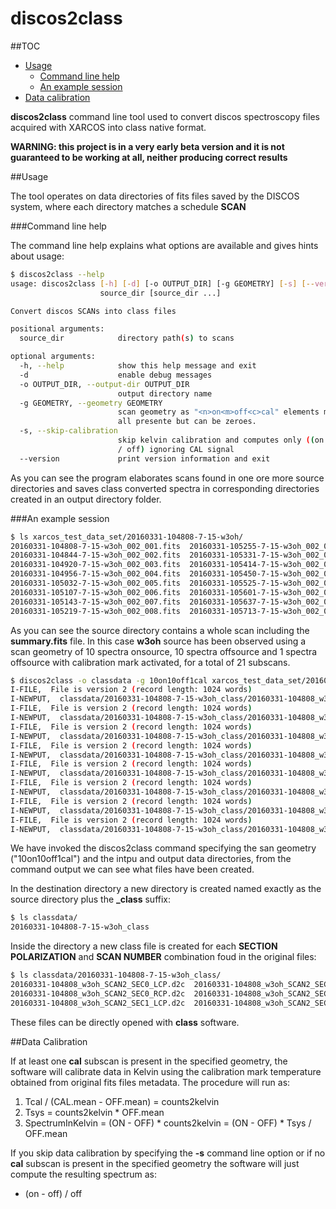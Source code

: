 # discos2class

##TOC

* [Usage](#usage)
  - [Command line help](#command-line-help)
  - [An example session](#an-example-session)
* [Data calibration](#data-calibration)

**discos2class** command line tool used to 
convert discos spectroscopy files acquired with XARCOS into class native format.

**WARNING: this project is in a very early beta version and it is not 
guaranteed to be working at all, neither producing correct results**

##Usage

The tool operates on data directories of fits files saved by the DISCOS system,
where each directory matches a schedule **SCAN**

###Command line help

The command line help explains what options are available and gives hints about
usage:


```bash
$ discos2class --help
usage: discos2class [-h] [-d] [-o OUTPUT_DIR] [-g GEOMETRY] [-s] [--version]
                    source_dir [source_dir ...]

Convert discos SCANs into class files

positional arguments:
  source_dir            directory path(s) to scans

optional arguments:
  -h, --help            show this help message and exit
  -d                    enable debug messages
  -o OUTPUT_DIR, --output-dir OUTPUT_DIR
                        output directory name
  -g GEOMETRY, --geometry GEOMETRY
                        scan geometry as "<n>on<m>off<c>cal" elements must be
                        all presente but can be zeroes.
  -s, --skip-calibration
                        skip kelvin calibration and computes only ((on - off)
                        / off) ignoring CAL signal
  --version             print version information and exit
```

As you can see the program elaborates scans found in one ore more source 
directories and saves class converted spectra in corresponding directories 
created in an output directory folder. 

###An example session

```bash
$ ls xarcos_test_data_set/20160331-104808-7-15-w3oh/
20160331-104808-7-15-w3oh_002_001.fits  20160331-105255-7-15-w3oh_002_009.fits  20160331-105749-7-15-w3oh_002_017.fits
20160331-104844-7-15-w3oh_002_002.fits  20160331-105331-7-15-w3oh_002_010.fits  20160331-105825-7-15-w3oh_002_018.fits
20160331-104920-7-15-w3oh_002_003.fits  20160331-105414-7-15-w3oh_002_011.fits  20160331-105900-7-15-w3oh_002_019.fits
20160331-104956-7-15-w3oh_002_004.fits  20160331-105450-7-15-w3oh_002_012.fits  20160331-105936-7-15-w3oh_002_020.fits
20160331-105032-7-15-w3oh_002_005.fits  20160331-105525-7-15-w3oh_002_013.fits  20160331-110012-7-15-w3oh_002_021.fits
20160331-105107-7-15-w3oh_002_006.fits  20160331-105601-7-15-w3oh_002_014.fits  summary.fits
20160331-105143-7-15-w3oh_002_007.fits  20160331-105637-7-15-w3oh_002_015.fits
20160331-105219-7-15-w3oh_002_008.fits  20160331-105713-7-15-w3oh_002_016.fits
```

As you can see the source directory contains a whole scan including the 
**summary.fits** file. In this case **w3oh** source has been observed using a
scan geometry of 10 spectra onsource, 10 spectra offsource and 1 spectra 
offsource with calibration mark activated, for a total of 21 subscans.

```bash
$ discos2class -o classdata -g 10on10off1cal xarcos_test_data_set/20160331-104808-7-15-w3oh
I-FILE,  File is version 2 (record length: 1024 words)
I-NEWPUT,  classdata/20160331-104808-7-15-w3oh_class/20160331-104808_w3oh_SCAN2_SEC0_RCP.d2c initialized
I-FILE,  File is version 2 (record length: 1024 words)
I-NEWPUT,  classdata/20160331-104808-7-15-w3oh_class/20160331-104808_w3oh_SCAN2_SEC0_LCP.d2c initialized
I-FILE,  File is version 2 (record length: 1024 words)
I-NEWPUT,  classdata/20160331-104808-7-15-w3oh_class/20160331-104808_w3oh_SCAN2_SEC1_RCP.d2c initialized
I-FILE,  File is version 2 (record length: 1024 words)
I-NEWPUT,  classdata/20160331-104808-7-15-w3oh_class/20160331-104808_w3oh_SCAN2_SEC1_LCP.d2c initialized
I-FILE,  File is version 2 (record length: 1024 words)
I-NEWPUT,  classdata/20160331-104808-7-15-w3oh_class/20160331-104808_w3oh_SCAN2_SEC2_RCP.d2c initialized
I-FILE,  File is version 2 (record length: 1024 words)
I-NEWPUT,  classdata/20160331-104808-7-15-w3oh_class/20160331-104808_w3oh_SCAN2_SEC2_LCP.d2c initialized
I-FILE,  File is version 2 (record length: 1024 words)
I-NEWPUT,  classdata/20160331-104808-7-15-w3oh_class/20160331-104808_w3oh_SCAN2_SEC3_RCP.d2c initialized
I-FILE,  File is version 2 (record length: 1024 words)
I-NEWPUT,  classdata/20160331-104808-7-15-w3oh_class/20160331-104808_w3oh_SCAN2_SEC3_LCP.d2c initialized
```

We have invoked the discos2class command specifying the san geometry ("10on10off1cal")
and the intpu and output data directories, from the command output we can see
what files have been created.

In the destination directory a new directory is created named exactly as the 
source directory plus the **_class** suffix:

```bash
$ ls classdata/
20160331-104808-7-15-w3oh_class
```

Inside the directory a new class file is created for each **SECTION** 
**POLARIZATION** and **SCAN NUMBER** combination foud in the original files:

```bash
$ ls classdata/20160331-104808-7-15-w3oh_class/
20160331-104808_w3oh_SCAN2_SEC0_LCP.d2c  20160331-104808_w3oh_SCAN2_SEC1_RCP.d2c  20160331-104808_w3oh_SCAN2_SEC3_LCP.d2c
20160331-104808_w3oh_SCAN2_SEC0_RCP.d2c  20160331-104808_w3oh_SCAN2_SEC2_LCP.d2c  20160331-104808_w3oh_SCAN2_SEC3_RCP.d2c
20160331-104808_w3oh_SCAN2_SEC1_LCP.d2c  20160331-104808_w3oh_SCAN2_SEC2_RCP.d2c
```

These files can be directly opened with **class** software. 

##Data Calibration

If at least one **cal** subscan is present in the specified geometry, the software
will calibrate data in Kelvin using the calibration mark temperature obtained
from original fits files metadata. The procedure will run as:

1. Tcal / (CAL.mean - OFF.mean) = counts2kelvin
2. Tsys = counts2kelvin * OFF.mean
3. SpectrumInKelvin = (ON - OFF) * counts2kelvin = (ON - OFF) * Tsys / OFF.mean

If you skip data calibration by specifying the **-s** command line option or if
 no **cal** subscan is present in the specified geometry the software will just
 compute the resulting spectrum as:
 
* (on - off) / off




 
